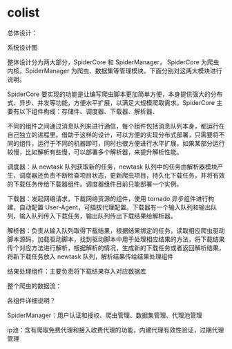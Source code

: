 # colist

总体设计：

系统设计图

整体设计分为两大部分，SpiderCore 和 SpiderManager， SpiderCore 为爬虫内核，SpiderManager 为爬虫、数据集等管理模块。下面分别对这两大模块进行说明。

SpiderCore 要实现的功能是让编写爬虫脚本更加简单方便，本身提供强大的分布式、异步、并发等功能，方便水平扩展，以满足大规模爬取需求。SpiderCore 主要有以下组件构成：存储件、调度器、下载器、解析器、

不同的组件之间通过消息队列来进行通信，每个组件包括消息队列本身，都运行在自己独立的进程里。借助于这样的设计，可以方便的实现分布式部署，只需要将不同的组件，运行于不同的机器即可，同时也很方便进行水平扩展，如果某部分运行较慢，比如解析有些慢，可以部署多个解析器，来提升解析性能。

调度器：从 newtask 队列获取新的任务，newtask 队列中的任务由解析器模块产生，调度器还负责不断检查项目状态，更新爬虫项目，持久化下载任务，并将有效的下载任务传给下载器组件。调度器组件目前只能部署一个实例。

下载器：发起网络请求，下载网络资源的组件，使用 tornado 异步组件进行构建，自动配置 User-Agent，可插拔代理配置。下载器有一个输入队列和输出队列，输入队列传入下载任务，输出队列传出下载结果给解析器。

解析器：负责从输入队列取得下载结果，根据结果绑定的任务，读取相应爬虫驱动脚本源码，加载驱动脚本，找到驱动脚本中用于处理相应结果的方法，将下载结果传个对应方法进行解析，根据解析的情况，生成新的下载任务或者返回解析结果，将新下载任务放入 newtask 队列，解析结果传给结果处理组件

结果处理组件：主要负责将下载结果存入对应数据库

整个爬虫的数据流：

各组件详细说明？

SpiderManager：用户认证和授权、爬虫管理、数据集管理、代理池管理

ip池：含有爬取免费代理和接入收费代理的功能，内建代理有效性验证，过期代理管理
